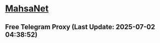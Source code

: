 
# [MahsaNet](https://t.me/mahsa_net)
## Free Telegram Proxy (Last Update: 2025-07-02 04:38:52)

    